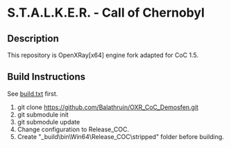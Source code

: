 # S.T.A.L.K.E.R. - Call of Chernobyl

## Description
  This repository is OpenXRay[x64] engine fork adapted for CoC 1.5.

## Build Instructions
See [build.txt](https://github.com/Balathruin/OXR_CoC_Demosfen/blob/master/doc/howto/build.txt) first.

 1. git clone https://github.com/Balathruin/OXR_CoC_Demosfen.git
 2. git submodule init
 3. git submodule update
 4. Change configuration to Release_COC.
 5. Create "\_build\bin\Win64\Release_COC\stripped" folder before building.

